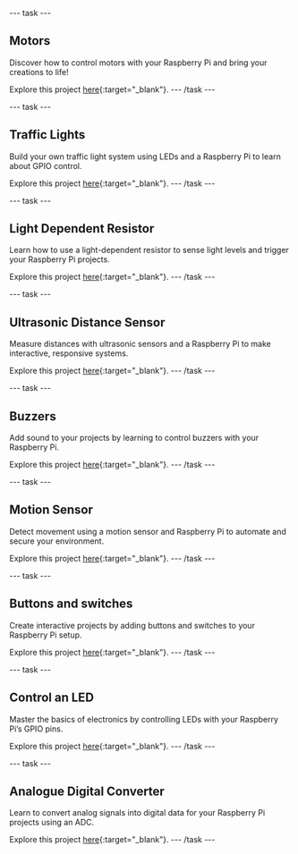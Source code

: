 
--- task ---
## Motors

Discover how to control motors with your Raspberry Pi and bring your creations to life!

Explore this project [here](https://rpf.io/rpimotor){:target="_blank"}.
--- /task ---

--- task ---
## Traffic Lights

Build your own traffic light system using LEDs and a Raspberry Pi to learn about GPIO control.

Explore this project [here](https://rpf.io/trafficlight){:target="_blank"}.
--- /task ---

--- task ---
## Light Dependent Resistor

Learn how to use a light-dependent resistor to sense light levels and trigger your Raspberry Pi projects.

Explore this project [here](https://rpf.io/rpildr){:target="_blank"}.
--- /task ---

--- task ---
## Ultrasonic Distance Sensor

Measure distances with ultrasonic sensors and a Raspberry Pi to make interactive, responsive systems.

Explore this project [here](https://rpf.io/rpiuds){:target="_blank"}.
--- /task ---

--- task ---
## Buzzers

Add sound to your projects by learning to control buzzers with your Raspberry Pi.

Explore this project [here](https://rpf.io/rpibuzzer){:target="_blank"}.
--- /task ---

--- task ---
## Motion Sensor

Detect movement using a motion sensor and Raspberry Pi to automate and secure your environment.

Explore this project [here](https://rpf.io/rpipir){:target="_blank"}.
--- /task ---

--- task ---
## Buttons and switches

Create interactive projects by adding buttons and switches to your Raspberry Pi setup.

Explore this project [here](https://rpf.io/rpibutton){:target="_blank"}.
--- /task ---

--- task ---
## Control an LED

Master the basics of electronics by controlling LEDs with your Raspberry Pi’s GPIO pins.

Explore this project [here](https://rpf.io/rpiled){:target="_blank"}.
--- /task ---

--- task ---
## Analogue Digital Converter

Learn to convert analog signals into digital data for your Raspberry Pi projects using an ADC.

Explore this project [here](https://rpf.io/rpiadc){:target="_blank"}.
--- /task ---
